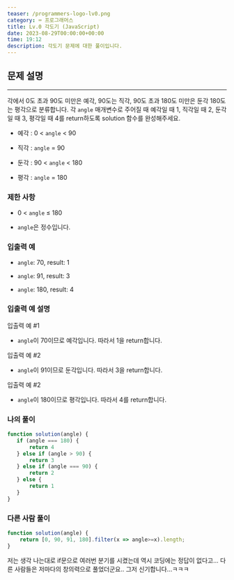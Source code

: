 ```yaml
---
teaser: /programmers-logo-lv0.png
category: ⌨️ 프로그래머스
title: Lv.0 각도기 (JavaScript)
date: 2023-08-29T00:00:00+00:00
time: 19:12
description: 각도기 문제에 대한 풀이입니다.
---
```


## 문제 설명

---

각에서 0도 초과 90도 미만은 예각, 90도는 직각, 90도 초과 180도 미만은 둔각 180도는 평각으로 분류합니다. 각 `angle` 매개변수로 주어질 때 예각일 때 1, 직각일 때 2, 둔각일 때 3, 평각일 때 4를 return하도록 solution 함수를 완성해주세요.

- 예각 : 0 < `angle` < 90

- 직각 : `angle` = 90

- 둔각 : 90 < `angle` < 180

- 평각 : `angle` = 180

### 제한 사항

- 0 < `angle` ≤ 180

- `angle`은 정수입니다.

### 입출력 예

- `angle`: 70, result: 1

- `angle`: 91, result: 3

- `angle`: 180, result: 4

### 입출력 예 설명

입출력 예 #1

- `angle`이 70이므로 예각입니다. 따라서 1을 return합니다.

입출력 예 #2

- `angle`이 91이므로 둔각입니다. 따라서 3을 return합니다.

입출력 예 #2

- `angle`이 180이므로 평각입니다. 따라서 4를 return합니다.

### 나의 풀이

```JavaScript
function solution(angle) {
   if (angle === 180) {
       return 4
   } else if (angle > 90) {
       return 3
   } else if (angle === 90) {
       return 2
   } else {
       return 1
   }
}
```

### 다른 사람 풀이

```JavaScript
function solution(angle) {
    return [0, 90, 91, 180].filter(x => angle>=x).length;
}
```

저는 생각 나는대로 if문으로 여러번 분기를 시켰는데 역시 코딩에는 정답이 없다고... 다른 사람들은 저마다의 창의력으로 풀었더군요.. 그저 신기합니다...ㅋㅋㅋ
